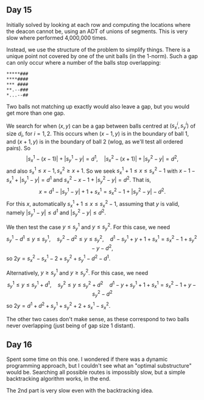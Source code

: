 ## Day 15

Initially solved by looking at each row and computing the locations where the deacon cannot be, using an ADT of unions of segments.  This is very slow where performed 4,000,000 times.

Instead, we use the structure of the problem to simplify things.  There is a unique point not covered by one of the unit balls (in the 1-norm).  Such a gap can only occur where a number of the balls stop overlapping:

    *****###
    ****####
    *** ####
    **.--###
    *...--##

Two balls not matching up exactly would also leave a gap, but you would get more than one gap.

We search for when $(x,y)$ can be a gap between balls centred at $(s_x^i, s_y^i)$ of size $d_i$, for $i=1,2$.  This occurs when $(x-1,y)$ is in the boundary of ball 1, and $(x+1,y)$ is in the boundary of ball 2 (wlog, as we'll test all ordered pairs).  So
$$ |s_x^1 - (x-1)| + |s_y^1-y| = d^1, \quad |s_x^2 - (x+1)| + |s_y^2-y| = d^2, $$
and also $s_x^1 \leq x-1, s_x^2 \geq x+1$.  So we seek $s_x^1+1 \leq x \leq s_x^2-1$ with $x-1-s_x^1 + |s_y^1-y| = d^1$ and $s_x^2-x-1+|s_y^2-y|=d^2$.  That is,
$$ x = d^1 - |s_y^1-y| + 1 + s_x^1 = s_x^2-1+|s_y^2-y|-d^2. $$
For this $x$, automatically $s_x^1+1 \leq x \leq s_x^2-1$, assuming that $y$ is valid, namely $|s_y^1-y| \leq d^1$ and $|s_y^2-y| \leq d^2$.

We then test the case $y\leq s_y^1$ and $y\leq s_y^2$.  For this case, we need
$$ s_y^1-d^1 \leq y\leq s_y^1, \quad s_y^2-d^2 \leq y \leq s_y^2,
\quad 
d^1 - s_y^1+y + 1 + s_x^1 = s_x^2-1+s_y^2-y-d^2,
$$
so $2y = s_x^2 - s_x^1 - 2 + s_y^2 + s_y^1 - d^2 - d^1$.

Alternatively, $y\geq s_y^1$ and $y\geq s_y^2$.  For this case, we need
$$ s_y^1 \leq y \leq s_y^1+d^1, \quad s_y^2 \leq y \leq s_y^2+d^2
\quad 
d^1 - y + s_y^1 + 1 + s_x^1 = s_x^2 - 1 + y - s_y^2 - d^2
$$
so $2y = d^1 +d^2 + s_y^1 +s_y^2 + 2 + s_x^1 - s_x^2$.

The other two cases don't make sense, as these correspond to two balls never overlapping (just being of gap size 1 distant).


## Day 16

Spent some time on this one.  I wondered if there was a dynamic programming approach, but I couldn't see what an "optimal substructure" would be.  Searching all possible routes is impossibly slow, but a simple backtracking algorithm works, in the end.

The 2nd part is very slow even with the backtracking idea.
